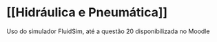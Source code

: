 # [[Hidráulica e Pneumática]]

Uso do simulador FluidSim, até a questão 20 disponibilizada no Moodle